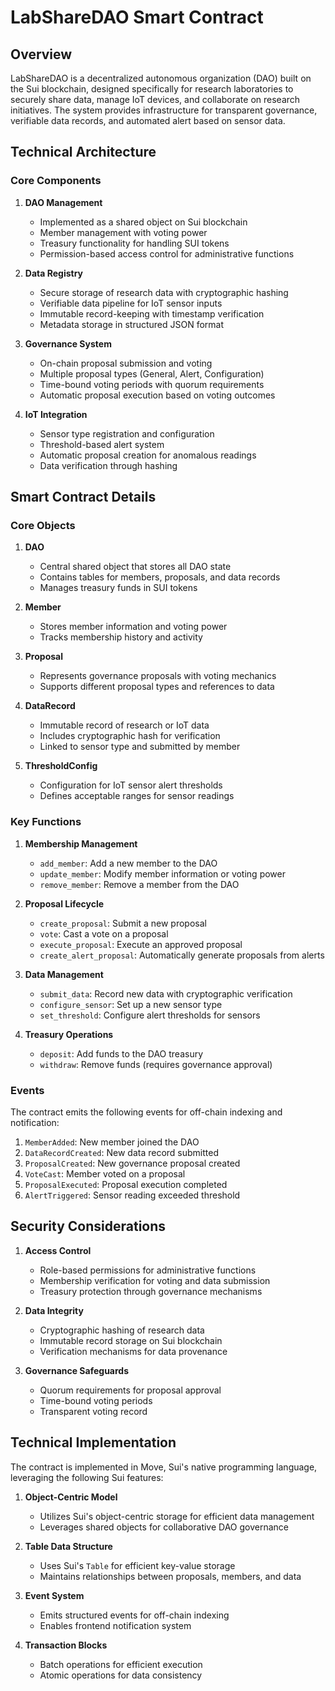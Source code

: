 # LabShareDAO Smart Contract

## Overview
LabShareDAO is a decentralized autonomous organization (DAO) built on the Sui blockchain, designed specifically for research laboratories to securely share data, manage IoT devices, and collaborate on research initiatives. The system provides infrastructure for transparent governance, verifiable data records, and automated alert based on sensor data.

## Technical Architecture

### Core Components

1. **DAO Management**
   - Implemented as a shared object on Sui blockchain
   - Member management with voting power
   - Treasury functionality for handling SUI tokens
   - Permission-based access control for administrative functions

2. **Data Registry**
   - Secure storage of research data with cryptographic hashing
   - Verifiable data pipeline for IoT sensor inputs
   - Immutable record-keeping with timestamp verification
   - Metadata storage in structured JSON format

3. **Governance System**
   - On-chain proposal submission and voting
   - Multiple proposal types (General, Alert, Configuration)
   - Time-bound voting periods with quorum requirements
   - Automatic proposal execution based on voting outcomes

4. **IoT Integration**
   - Sensor type registration and configuration
   - Threshold-based alert system
   - Automatic proposal creation for anomalous readings
   - Data verification through hashing

## Smart Contract Details

### Core Objects

1. **DAO**
   - Central shared object that stores all DAO state
   - Contains tables for members, proposals, and data records
   - Manages treasury funds in SUI tokens

2. **Member**
   - Stores member information and voting power
   - Tracks membership history and activity

3. **Proposal**
   - Represents governance proposals with voting mechanics
   - Supports different proposal types and references to data

4. **DataRecord**
   - Immutable record of research or IoT data
   - Includes cryptographic hash for verification
   - Linked to sensor type and submitted by member

5. **ThresholdConfig**
   - Configuration for IoT sensor alert thresholds
   - Defines acceptable ranges for sensor readings

### Key Functions

1. **Membership Management**
   - `add_member`: Add a new member to the DAO
   - `update_member`: Modify member information or voting power
   - `remove_member`: Remove a member from the DAO

2. **Proposal Lifecycle**
   - `create_proposal`: Submit a new proposal
   - `vote`: Cast a vote on a proposal
   - `execute_proposal`: Execute an approved proposal
   - `create_alert_proposal`: Automatically generate proposals from alerts

3. **Data Management**
   - `submit_data`: Record new data with cryptographic verification
   - `configure_sensor`: Set up a new sensor type
   - `set_threshold`: Configure alert thresholds for sensors

4. **Treasury Operations**
   - `deposit`: Add funds to the DAO treasury
   - `withdraw`: Remove funds (requires governance approval)

### Events

The contract emits the following events for off-chain indexing and notification:

1. `MemberAdded`: New member joined the DAO
2. `DataRecordCreated`: New data record submitted
3. `ProposalCreated`: New governance proposal created
4. `VoteCast`: Member voted on a proposal
5. `ProposalExecuted`: Proposal execution completed
6. `AlertTriggered`: Sensor reading exceeded threshold

## Security Considerations

1. **Access Control**
   - Role-based permissions for administrative functions
   - Membership verification for voting and data submission
   - Treasury protection through governance mechanisms

2. **Data Integrity**
   - Cryptographic hashing of research data
   - Immutable record storage on Sui blockchain
   - Verification mechanisms for data provenance

3. **Governance Safeguards**
   - Quorum requirements for proposal approval
   - Time-bound voting periods
   - Transparent voting record

## Technical Implementation

The contract is implemented in Move, Sui's native programming language, leveraging the following Sui features:

1. **Object-Centric Model**
   - Utilizes Sui's object-centric storage for efficient data management
   - Leverages shared objects for collaborative DAO governance

2. **Table Data Structure**
   - Uses Sui's `Table` for efficient key-value storage
   - Maintains relationships between proposals, members, and data

3. **Event System**
   - Emits structured events for off-chain indexing
   - Enables frontend notification system

4. **Transaction Blocks**
   - Batch operations for efficient execution
   - Atomic operations for data consistency 
